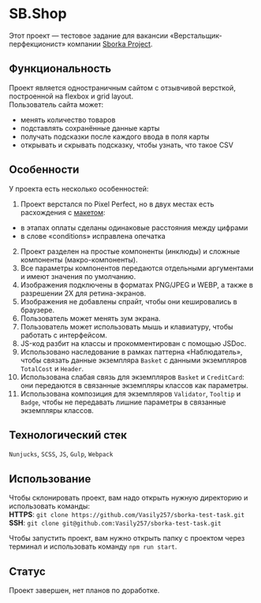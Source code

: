 # SB.Shop
Этот проект — тестовое задание для вакансии «Верстальщик-перфекционист» компании [Sborka Project](https://sborkaproject.ru/).
  
## Функциональность  
Проект является одностраничным сайтом с отзывчивой версткой, построенной на flexbox и grid layout.  
Пользователь сайта может:
- менять количество товаров
- подставлять сохранённые данные карты
- получать подсказки после каждого ввода в поля карты
- открывать и скрывать подсказку, чтобы узнать, что такое CSV

## Особенности 
У проекта есть несколько особенностей:
1. Проект верстался по Pixel Perfect, но в двух местах есть расхождения с [макетом](https://www.figma.com/file/dc1fCaC8ctLXSSTPZXyAJR/HTML-Test-%7C-16.07.2023?type=design&node-id=0%3A1&mode=design&t=13A0iLcVnBtP9WsU-1):
- в этапах оплаты сделаны одинаковые расстояния между цифрами
- в слове «conditions» исправлена опечатка
2. Проект разделен на простые компоненты (инклюды) и сложные компоненты (макро-компоненты).
3. Все параметры компонентов передаются отдельными аргументами и имеют значения по умолчанию.
4. Изображения подключены в форматах PNG/JPEG и WEBP, а также в разрешении 2X для ретина-экранов.
5. Изображения не добавлены спрайт, чтобы они кешировались в браузере.
6. Пользователь может менять зум экрана.
7. Пользователь может использовать мышь и клавиатуру, чтобы работать с интерфейсом.
8. JS-код разбит на классы и прокомментирован с помощью JSDoc.
9. Использовано наследование в рамках паттерна «Наблюдатель», чтобы связать данные экземпляра `Basket` c данными экземпляров `TotalCost` и `Header`.
10. Использована слабая связь для экземпляров `Basket` и `CreditCard`: они передаются в связанные экземпляры классов как параметры.
11. Использована композиция для экземпляров `Validator`, `Tooltip` и `Badge`, чтобы не передавать лишние параметры в связанные экземпляры классов.

## Технологический стек 
`Nunjucks`, `SCSS`, `JS`, `Gulp`, `Webpack`  
  
## Использование
Чтобы склонировать проект, вам надо открыть нужную директорию и использовать команды:  
**HTTPS**: `git clone https://github.com/Vasily257/sborka-test-task.git`  
**SSH**: `git clone git@github.com:Vasily257/sborka-test-task.git`  

Чтобы запустить проект, вам нужно открыть папку с проектом через терминал и использовать команду `npm run start`.
  
## Статус
Проект завершен, нет планов по доработке.
